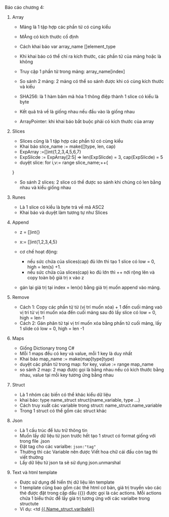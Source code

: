 Báo cáo chương 4:
1. Array
    - Mảng là 1 tập hợp các phần tử có cùng kiểu
    - MẢng có kích thước cố định
    - Cách khai báo var array_name []element_type
    - Khi khai báo có thể chỉ ra kích thước, các phần tử của mảng hoặc là không
    - Truy cập 1 phần tử trong mảng: array_name[index]
    - So sánh 2 mảng: 2 mảng có thể so sánh được khi có cùng kích thước và kiểu

    - SHA256: là 1 hàm băm mã hóa 1 thông điệp thành 1 slice có kiểu là byte
    - Kết quả trả về là giống nhau nếu đầu vào là giống nhau

    - ArrayPointer: khi khai báo bắt buộc phải có kích thước của array

2. Slices
    - Slices cũng là 1 tập hợp các phần tử có cùng kiểu
    - Khai báo slice_name := make([]type, len, cap)
    - ExpArray :=[]int{1,2,3,4,5,6,7}
    - ExpSlicde := ExpArray[2:5]
    => len(ExpSlicde) = 3, cap(ExpSlicde) = 5
    - duyệt slice: for i,v:= range slice_name;++{

    }
    - So sánh 2 slices: 2 slice có thể được so sánh khi chúng có len bằng nhau và kiểu giống nhau

3. Runes
    - Là 1 slice có kiểu là byte trả về mã ASC2 
    - Khai báo và duyệt làm tương tự như Slices
4. Append
    - z = []int{}
    - x:= []int{1,2,3,4,5} 
    - cơ chế hoạt động: 
        + nếu sức chứa của slices(cap) đủ lớn thì tạo 1 slice có low = 0, high = len(s) +1. 
        + nếu sức chứa của slices(cap) ko đủ lớn thì 
            ++ nới rộng lên và copy toàn bộ giá trị x vào z
            
    - gán lại giá trị tại index = len(x) bằng giá trị muốn append vào mảng.

5. Remove 
    - Cách 1: Copy các phần tử  từ (vị trí muốn xóa) + 1 đến cuối mảng vaò
                vị tri từ vị trí muốn xóa đến cuối mảng sau đó lấy slice có low = 0, high = len-1
    - Cách 2: Gán phân tử tại vị trí muốn xóa bằng phần tử cuối mảng, lấy 1 slide có low = 0, high = len -1

6. Maps 
    - Giống Dictionary trong C#
    - Mỗi 1 maps đều có key và value, mỗi 1 key là duy nhất 
    - Khai báo map_name := make(map[type]type)
    - duyệt các phần tử trong map:
        for key, value := range map_name
    - so sánh 2 map: 2 map được gọi là bằng nhau nếu có kích thước bằng nhau, value tại mỗi key tương ứng bằng nhau


7. Struct
    - Là 1 nhóm các biến có thể khác kiểu dữ liệu
    - khai báo: type name_struct struct{name_variable, type ...}
    - Cách truy xuất các variable trong struct: name_struct.name_variable
    - Trong 1 struct có thể gồm các struct khác

8. Json 
    - Là 1 cấu trúc để lưu trữ thông tin
    - Muốn lấy dữ liệu từ json trước hết tạo 1 struct có format giống với trong file .json
    - Đặt tag cho các varialbe: `json:"tag"`
    - Thường thì các Variable nên được Viết hoa chữ cái đấu còn tag thì viết thường 
    - Lấy dữ liệu từ json ta sẽ sử dụng json.unmarshal

9. Text và html template 
    - Được sử dụng để hiển thị dữ liệu lên template
    - 1 template cũng bao gồm các thẻ html cơ bản, giá trị truyền vào các thẻ được đặt trong 
        cặp dấu {{}} được gọi là các actions. Mỗi actions chứa 1 biểu thức để lấy giá trị tương ứng 
        với các varialbe trong structute
    - Ví dụ: <td <a href ='{{.Name_struct.varibale}}'>{{.Name_struct.varibale}}</a></td>